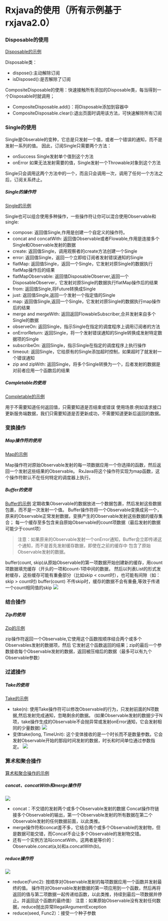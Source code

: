 # Rxjava的使用（所有示例基于rxjava2.0）

### Disposable的使用
[Disposable的示例](https://github.com/lxhAndSmh/MvpDemo/blob/todo-mvp-retrofit-rxjava/app/src/main/java/com/liu/mvpdemo/activity/operators/DisposableExampleActivity.java)

Disposable类：
- dispose():主动解除订阅
- isDisposed():是否解除了订阅

CompositeDisposable的使用：快速接触所有添加的Disposable类，每当得到一个Disposable时就调用；
- CompositeDisposable.add()：将Disposable添加到容器中
- CompositeDisposable.clear():退出页面时调用该方法，可快速解除所有订阅

### Single的使用
Single是Obserable的变种，它总是只发射一个值，或者一个错误的通知，而不是发射一系列的值。
因此，订阅Single只需要两个方法：
 - onSuccess Single发射单个值到这个方法
 - onError 如果无法发射需要的值，Single发射一个Throwable对象到这个方法

Single只会调用这两个方法中的一个，而且只会调用一次，调用了任何一个方法之后，订阅关系终止。
##### Single的操作符
[Single的示例](https://github.com/lxhAndSmh/MvpDemo/blob/todo-mvp-retrofit-rxjava/app/src/main/java/com/liu/mvpdemo/activity/operators/SingleObserverActivity.java)

Single也可以组合使用多种操作，一些操作符让你可以混合使用Observable和single:
- compose: 返回值Single,作用是创建一个自定义的操作符。
- concat and concatWith: 返回值Observable或者Flowable,作用是连接多个Single和Observable发射的数据
- create: 返回值Single，调用观察者的create方法创建一个Single
- error: 返回值Single，返回一个立即给订阅者发射错误通知的Single
- flatMap: 返回值Single，返回一个Single，它发射对原Single的数据执行flatMap操作后的结果
- flatMapObservable: 返回值DisposableObserver,返回一个DisposableObserver，它发射对原Single的数据执行flatMap操作后的结果
- from: 返回值Single,将Future转换成Single
- just: 返回值Single,返回一个发射一个指定值的Single
- map: 返回值Single,返回一个Single，它发射对原Single的数据执行map操作后的结果
- merge and mergeWith: 返回返回FlowableSubscriber,合并发射来自多个Single的数据
- observeOn: 返回Single，指示Single在指定的调度程序上调用订阅者的方法
- onErrorReturn: 返回Single，将一个发射错误通知的Single转换成发射特定数据项的Single
- subscribeOn: 返回Single，指示Single在指定的调度程序上执行操作
- timeout: 返回Single，它给原有的Single添加超时控制，如果超时了就发射一个错误通知
- zip and zipWith: 返回Single，将多个Single转换为一个，后者发射的数据是对前者应用一个函数后的结果

##### Completable的使用
[Completable的示例](https://github.com/lxhAndSmh/MvpDemo/blob/todo-mvp-retrofit-rxjava/app/src/main/java/com/liu/mvpdemo/activity/operators/CompletableObserverExampleActivity.java)

用于不需要知道任何返回值，只需要知道是否结束或错误
使用场景:例如请求接口更新服务端数据，我们只需要知道是否更新成功，不需要知道更新后返回的数据。

### 变换操作

##### Map操作符的使用
[Map的示例](https://github.com/lxhAndSmh/MvpDemo/blob/todo-mvp-retrofit-rxjava/app/src/main/java/com/liu/mvpdemo/activity/operators/MapExampleActivity.java)

Map操作符对原始Observable发射的每一项数据应用一个你选择的函数，然后返回一个发射这些结果的Observable。
RxJava将这个操作符实现为map函数，这个操作符默认不在任何特定的调度器上执行。

##### Buffer的使用
[Buffer的示例](https://github.com/lxhAndSmh/MvpDemo/blob/todo-mvp-retrofit-rxjava/app/src/main/java/com/liu/mvpdemo/activity/operators/BufferExampleActivity.java)
定期收集Observable的数据放进一个数据包裹，然后发射这些数据包裹，而不是一次发射一个值。
Buffer操作符将一个Observable变换成另一个，原来的Observable正常发射数据，变换产生的Observable发射这些数据的缓存集合；
每一个缓存至多包含来自原始Observable的count项数据（最后发射的数据可能少于count项）

 > 注意：如果原来的Observable发射一个onError通知，Buffer会立即传递这个通知，而不是首先发射缓存数据，即使在之前的缓存中
 > 包含了原始Observable发射的数据。

buffer(count, skip)从原始Observable的第一项数据开始创建新的缓存，用count项数据填充缓存（开头的一项和count-1项中间的数据，
然后以列表List的形式发射缓存，这些缓存可能有重叠部分（比如skip < count时），也可能有间隙（如：skip > count时)
buffer(count) 不传skip时，缓存的数据不会有重叠,等效于传递一个count相同值的skip
![](https://mcxiaoke.gitbooks.io/rxdocs/content/images/operators/buffer4.png)

### 结合操作

##### Zip的使用
[Zip的示例](https://github.com/lxhAndSmh/MvpDemo/blob/todo-mvp-retrofit-rxjava/app/src/main/java/com/liu/mvpdemo/activity/operators/ZipExampleActivity.java)

zip操作符返回一个Observable,它使用这个函数按顺序结合两个或多个Observables发射的数据项，然后
它发射这个函数返回的结果；zip的最后一个参数接收每个Observable发射的数据，返回被压缩后的数据（最多可以有九个Observable参数）

### 过滤操作

##### Take的使用
[Take的示例](https://github.com/lxhAndSmh/MvpDemo/blob/todo-mvp-retrofit-rxjava/app/src/main/java/com/liu/mvpdemo/activity/operators/TakeExampleActivity.java)

- take(n): 使用Take操作符可以修改Observable的行为，只发射前面的N项数据,然后发射完成通知，忽略剩余的数据。
(如果Observable发射的数据少于N项，take操作生成的Observable不会抛异常或发射onError通知，它会发射相同的少量数据)
![](https://mcxiaoke.gitbooks.io/rxdocs/content/images/operators/take.png)
- 变体take(long, TimeUnit): 这个变体接收的是一个时长而不是数量参数。它会发射Observable开始的那段时间发射的数据，时长和时间单位通过参数指定。
![](https://mcxiaoke.gitbooks.io/rxdocs/content/images/operators/take.t.png)

### 算术和聚合操作
[算术和聚合操作的示例](https://github.com/lxhAndSmh/MvpDemo/blob/todo-mvp-retrofit-rxjava/app/src/main/java/com/liu/mvpdemo/activity/operators/ReduceExampleActivity.java)

##### concat、concatWith和merge操作符

![](https://mcxiaoke.gitbooks.io/rxdocs/content/images/operators/concat.c.png)

- concat：不交错的发射两个或多个Observable发射的数据
Concat操作符链接多个Observable的输出，第一个Observable发射的所有数据在第二个Observable发射的任何数据前面，以此类推。
- merge操作符和concat差不多，它结合两个或多个Observable的发射物，但是数据可能交错，而Concat不会让多个Observable的发射物交错。
- 还有一个实例方法叫concatWith，这两者是等价的：Observable.concat(a,b)和a.concatWith(b)。

##### reduce操作符

![](https://mcxiaoke.gitbooks.io/rxdocs/content/images/operators/reduce.c.png)
- reduce(Func2): 按顺序对Observable发射的每项数据应用一个函数并发射最终的值。
操作符对Observable发射数据的第一项应用到一个函数，然后再将返回的值与第二项数据一起传递给函数，以此类推，持续到最后一项数据并停止。并返回这个函数的最终值）
注意：如果原始Observable没有发射任何数据，reduce抛出异常IllegalArgumentException
- reduce(seed, Func2）：接受一个种子参数


